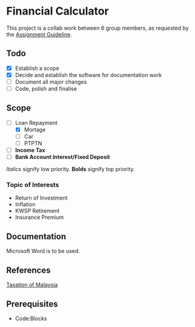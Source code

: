 # Financial Calculator

This project is a collab work between 6 group members, as requested by the [Assignment Guideline](Assignment_Guideline.pdf).

## Todo
- [x] Establish a scope
- [x] Decide and establish the software for documentation work
- [ ] Document all major changes
- [ ] Code, polish and finalise

## Scope
- [ ] Loan Repayment
    - [x] Mortage
    - [ ] Car
    - [ ] PTPTN
- [ ] **Income Tax**
- [ ] **Bank Account Interest/Fixed Deposit**

*Italics* signify low priority.
**Bolds** signify top priority.

### Topic of Interests
- Return of Investment
- Inflation
- KWSP Retirement
- Insurance Premium

## Documentation
Microsoft Word is to be used. 

## References
[Taxation of Malaysia](https://www.pwc.com/my/en/assets/publications/2018-malaysian-tax-booklet.pdf)

## Prerequisites
- Code:Blocks
